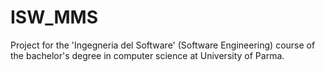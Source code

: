 # ISW_MMS
Project for the 'Ingegneria del Software' (Software Engineering) course of the bachelor's degree in computer science at University of Parma.
